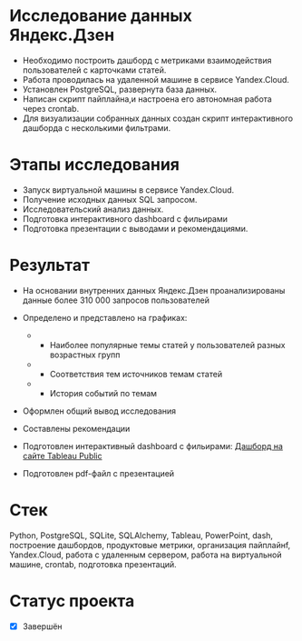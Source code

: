 # Исследование данных  Яндекс.Дзен 

- Необходимо построить дашборд с метриками взаимодействия пользователей с карточками статей.
- Работа проводилась на удаленной машине в сервисе Yandex.Cloud. 
- Установлен PostgreSQL, развернута база данных. 
- Написан скрипт пайплайна,и настроена его автономная работа через crontab. 
- Для визуализации собранных данных создан скрипт интерактивного дашборда с несколькими фильтрами.

# Этапы исследования
- Запуск виртуальной машины в сервисе Yandex.Cloud. 
- Получение исходных данных SQL запросом.
- Исследовательский анализ данных.
- Подготовка интерактивного dashboard с фильирами
- Подготовка презентации с выводами и рекомендациями.

# Результат

- На основании внутренних данных Яндекс.Дзен проанализированы данные более 310 000 запросов пользователей

- Определено и представлено на графиках:
  - - Наиболее популярные темы статей у пользователей разных возрастных групп 
  - - Соответствия тем источников темам статей  
  - - История событий по темам 

- Оформлен общий вывод исследования
- Составлены рекомендации 

- Подготовлен интерактивный dashboard с фильирами: [Дашборд на сайте Tableau Public](<https://public.tableau.com/views/Book1_16618873649630/Dashboard1?:language=en-US&:display_count=n&:origin=viz_share_link>)

- Подготовлен pdf-файл с презентацией

# Стек
Python, PostgreSQL, SQLite, SQLAlchemy, Tableau, PowerPoint, dash, построение дашбордов, продуктовые метрики, организация пайплайнf, Yandex.Cloud, работа с удаленным сервером, работа на виртуальной машине, crontab, подготовка презентаций.

# Статус проекта
- [x] Завершён


